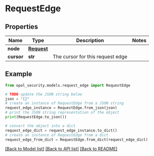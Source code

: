 # RequestEdge


## Properties

Name | Type | Description | Notes
------------ | ------------- | ------------- | -------------
**node** | [**Request**](Request.md) |  | 
**cursor** | **str** | The cursor for this request edge | 

## Example

```python
from opal_security.models.request_edge import RequestEdge

# TODO update the JSON string below
json = "{}"
# create an instance of RequestEdge from a JSON string
request_edge_instance = RequestEdge.from_json(json)
# print the JSON string representation of the object
print(RequestEdge.to_json())

# convert the object into a dict
request_edge_dict = request_edge_instance.to_dict()
# create an instance of RequestEdge from a dict
request_edge_from_dict = RequestEdge.from_dict(request_edge_dict)
```
[[Back to Model list]](../README.md#documentation-for-models) [[Back to API list]](../README.md#documentation-for-api-endpoints) [[Back to README]](../README.md)


